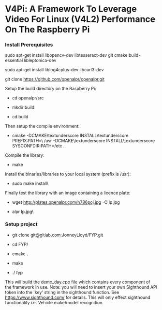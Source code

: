 # V4Pi: A Framework To Leverage Video For Linux (V4L2) Performance On The Raspberry Pi

### Install Prerequisites
sudo apt-get install libopencv-dev libtesseract-dev git cmake build-essential libleptonica-dev

sudo apt-get install liblog4cplus-dev libcurl3-dev

git clone https://github.com/openalpr/openalpr.git

Setup the build directory on the Raspberry Pi:

* cd openalpr/src

* mkdir build

* cd build

Then setup the compile environment:

- cmake -DCMAKE\textunderscore INSTALL\textunderscore PREFIX:PATH=\\
		/usr -DCMAKE\textunderscore INSTALL\textunderscore SYSCONFDIR:PATH=/etc ..

Compile the library:

* make

Install the binaries/libraries to your local system (prefix is /usr):

* sudo make install\\

Finally test the library with an image containing a licence plate:

* wget http://plates.openalpr.com/h786poj.jpg -O lp.jpg

* alpr lp.jpg\\


### Setup project 

* git clone git@gitlab.com:JonneyLloyd/FYP.git

* cd FYP/

* cmake .

* make

* ./ fyp

This will build the demo_day.cpp file which contains every component of the framework in use. Note: you will need to insert your own Sighthound API token into the 'key' string in the sighthound function. See https://www.sighthound.com/ for details. This will only effect sighthound functionality i.e. Vehicle make/model recognition.
